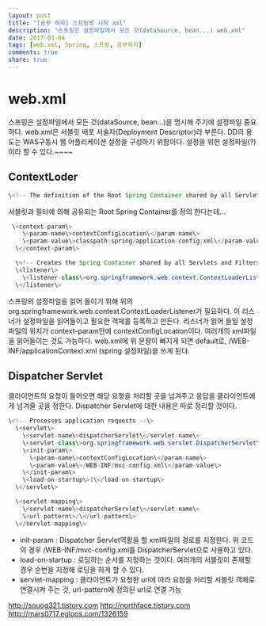 ```yaml
---
layout: post
title: "[공부 하자] 스프링의 시작 xml" 
description: "스프링은 설정파일에서 모든 것(dataSource, bean...) web.xml"
date: 2017-03-04
tags: [web.xml, Spring, 스프링, 공부하자]
comments: true
share: true
---
```

# web.xml

스프링은 설정파일에서 모든 것(dataSource, bean...)을 명시해 주기에 설정파일 중요하다.
web.xml은 서블릿 배포 서술자(Deployment Descriptor)라 부른다.
DD의 용도는 WAS구동시 웹 어플리케이션 설정을 구성하기 위함이다. 설정을 위한 설정파일(?)이라 할 수 있다.~~~~

## ContextLoder

``` java
\<!-- The definition of the Root Spring Container shared by all Servlets and Filters --\>
```

서블릿과 필터에 의해 공유되는 Root Spring Container를 정의 한다는데...

``` java
 \<context-param\>
    \<param-name\>contextConfigLocation\</param-name\>
    \<param-value\>classpath:spring/application-config.xml\</param-value\>
  \</context-param\>

  \<!-- Creates the Spring Container shared by all Servlets and Filters --\>
  \<listener\>
    \<listener-class\>org.springframework.web.context.ContextLoaderListener\</listener-class\>
  \</listener\>
```

스프링의 설정파일을 읽어 들이기 위해 위의 org.springframework.web.context.ContextLoaderListener가 필요하다.
이 리스너가 설정파일을 읽어들이고 필요한 객체를 등록하고 만든다.
리스너가 읽어 들일 설정파일의 위치가 context-param안에 contextConfigLocation이다. 여러개의 xml파일을 읽어들이는 것도 가능하다.
web.xml에 위 문장이 빠지게 되면 default로, /WEB-INF/applicationContext.xml (spring 설정파일)을 쓰게 된다.

## Dispatcher Servlet

클라이언트의 요청이 들어오면 해당 요청을 처리할 곳을 넘겨주고 응답을 클라이언트에게 넘겨줄 곳을 정한다. Dispatcher Servlet에 대한 내용은 따로 정리할 것이다.

``` java
\<!-- Processes application requests --\>
  \<servlet\>
    \<servlet-name\>dispatcherServlet\</servlet-name\>
    \<servlet-class\>org.springframework.web.servlet.DispatcherServlet\</servlet-class\>
    \<init-param\>
      \<param-name\>contextConfigLocation\</param-name\>
      \<param-value\>/WEB-INF/mvc-config.xml\</param-value\>
    \</init-param\>
    \<load-on-startup\>1\</load-on-startup\>
  \</servlet\>

  \<servlet-mapping\>
    \<servlet-name\>dispatcherServlet\</servlet-name\>
    \<url-pattern\>/\</url-pattern\>
  \</servlet-mapping\>
```

* init-param : Dispatcher Servlet역활을 할 xml파일의 경로를 지정한다.
위 코드의 경우 /WEB-INF/mvc-config.xml를 DispatcherServlet으로 사용하고 있다.
* load-on-startup : 로딩하는 순서를 지정하는 것이다. 여러개의 서블릿이 존재할 경우 순번을 지정해 로딩을 하게 할 수 있다.
* servlet-mapping : 클라이언트가 요청한 url에 따라 요청을 처리할 서블릿 객체로 연결시켜 주는 것, url-pattern에 정의된 url로 연결 가능

http://souog321.tistory.com
http://northface.tistory.com
http://mars0717.egloos.com/1326159
